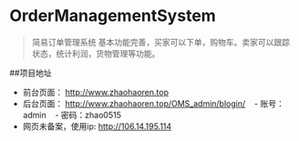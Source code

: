 # OrderManagementSystem
> 简易订单管理系统
> 基本功能完善，买家可以下单，购物车。卖家可以跟踪状态，统计利润，货物管理等功能。


##项目地址
- 前台页面： http://www.zhaohaoren.top
- 后台页面： http://www.zhaohaoren.top/OMS_admin/blogin/
    - 账号：admin
    - 密码：zhao0515
- 网页未备案，使用ip: http://106.14.195.114
